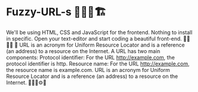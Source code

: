 # Fuzzy-URL-s 👨📝📐🏗
We'll be using HTML, CSS and JavaScript for the frontend. Nothing to install in specific. Open your text-editor and start coding a beautiful front-end.
📝📅🧑‍💻
 🔫 URL is an acronym for Uniform Resource Locator and is a reference (an address) to a resource on the Internet. A URL has two main components: Protocol identifier: For the URL http://example.com, the protocol identifier is http. Resource name: For the URL http://example.com, the resource name is example.com.
 URL is an acronym for Uniform Resource Locator and is a reference (an address) to a resource on the Internet.
👩‍🔧🔧⚙️🚀
